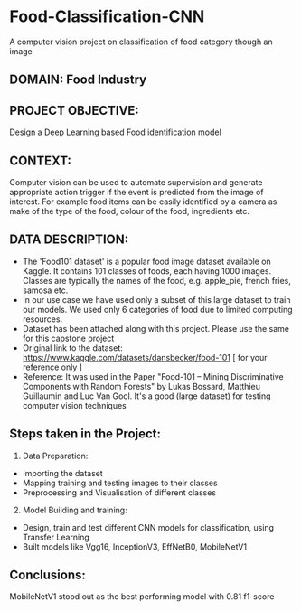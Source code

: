 # Food-Classification-CNN
A computer vision project on classification of food category though an image
## DOMAIN: Food Industry
## PROJECT OBJECTIVE: 
Design a Deep Learning based Food identification model
## CONTEXT: 
Computer  vision  can  be  used  to  automate  supervision  and  generate appropriate  action  trigger  if  the  event  is predicted from the image of interest. For example food items can be easily identified by a camera as make of the type of the food, colour of the food, ingredients etc.
## DATA DESCRIPTION:
- The  'Food101  dataset' is a popular food image dataset available on Kaggle. It contains  101  classes  of  foods, each having 1000 images. Classes are typically the names of the food, e.g. apple_pie, french fries, samosa etc.
- In our use case we have used only a subset of this large dataset to train our models. We used only 6 categories of food due to limited computing resources.
- Dataset has been attached along with this project. Please use the same for this capstone project 
- Original link to the dataset: https://www.kaggle.com/datasets/dansbecker/food-101 [ for your reference only ]
- Reference: It was used in the Paper "Food-101 – Mining Discriminative Components with Random Forests" by Lukas Bossard, Matthieu Guillaumin and Luc Van Gool. It's a good (large dataset) for testing computer vision techniques
## Steps taken in the Project:
1. Data Preparation:
- Importing the dataset
-  Mapping training and testing images to their classes
- Preprocessing and Visualisation of different classes 
2. Model Building and training:
- Design, train and test different CNN models for classification, using Transfer Learning
- Built models like Vgg16, InceptionV3, EffNetB0, MobileNetV1
## Conclusions:
MobileNetV1 stood out as the best performing model with 0.81 f1-score
